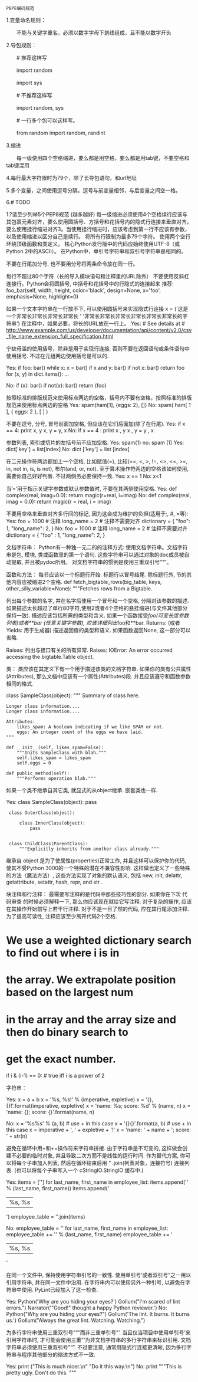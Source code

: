 


	P8PE编码规范


1.变量命名规则：

　　不能与关键字重名，必须以数字字母下划线组成，且不能以数字开头

2.导包规则：

　　# 推荐这样写

　　import random

　　import sys

　　# 不推荐这样写

　　import random, sys

　　# 一行多个包可以这样写。

　　from random import random, randint

3.缩进

　　每一级使用四个空格缩进，要么都是用空格，要么都是用tab键，不要空格和tab键混用

4.每行最大字符限时为79个，除了长导包语句，和url地址

5.多个变量，之间使用逗号分隔，逗号与前变量相邻，与后变量之间空一格。

6.# TODO


1.?请至少列举5个PEP8规范 (越多越好)
每一级缩进必须使用4个空格续行应该与其包裹元素对齐，要么使用圆括号、方括号和花括号内的隐式行连接来垂直对齐，要么使用挂行缩进对齐3。当使用挂行缩进时，应该考虑到第一行不应该有参数，以及使用缩进以区分自己是续行。
将所有行限制为最多79个字符。
使用两个空行环绕顶级函数和类定义。
核心Python发行版中的代码应始终使用UTF-8（或Python 2中的ASCII）。
在Python中，单引号字符串和双引号字符串是相同的。


不要在行尾加分号, 也不要用分号将两条命令放在同一行。

每行不超过80个字符（长的导入模块语句和注释里的URL除外）
不要使用反斜杠连接行。Python会将圆括号, 中括号和花括号中的行隐式的连接起来 
 推荐: foo_bar(self, width, height, color='black', design=None, x='foo',
       emphasis=None, highlight=0)

如果一个文本字符串在一行放不下, 可以使用圆括号来实现隐式行连接
x = ('这是一个非常长非常长非常长非常长 '
     '非常长非常长非常长非常长非常长非常长的字符串')
在注释中，如果必要，将长的URL放在一行上。
Yes:  # See details at
      # http://www.example.com/us/developer/documentation/api/content/v2.0/csv_file_name_extension_full_specification.html

宁缺毋滥的使用括号，除非是用于实现行连接, 否则不要在返回语句或条件语句中使用括号. 不过在元组两边使用括号是可以的.

Yes: if foo:
         bar()
     while x:
         x = bar()
     if x and y:
         bar()
     if not x:
         bar()
     return foo
     for (x, y) in dict.items(): ...

No:  if (x):
         bar()
     if not(x):
         bar()
     return (foo)

按照标准的排版规范来使用标点两边的空格，括号内不要有空格，按照标准的排版规范来使用标点两边的空格
Yes: spam(ham[1], {eggs: 2}, [])
No:  spam( ham[ 1 ], { eggs: 2 }, [ ] )

不要在逗号, 分号, 冒号前面加空格, 但应该在它们后面加(除了在行尾).
Yes: if x == 4:
         print x, y
     x, y = y, x
No:  if x == 4 :
         print x , y
     x , y = y , x

参数列表, 索引或切片的左括号前不应加空格.
Yes: spam(1)
no: spam (1)
Yes: dict['key'] = list[index]
No:  dict ['key'] = list [index]

在二元操作符两边都加上一个空格, 比如赋值(=), 比较(==, <, >, !=, <>, <=, >=, in, not in, is, is not), 布尔(and, or, not). 至于算术操作符两边的空格该如何使用, 需要你自己好好判断. 不过两侧务必要保持一致.
Yes: x == 1
No:  x<1

当’=’用于指示关键字参数或默认参数值时, 不要在其两侧使用空格.
Yes: def complex(real, imag=0.0): return magic(r=real, i=imag)
No:  def complex(real, imag = 0.0): return magic(r = real, i = imag)

不要用空格来垂直对齐多行间的标记, 因为这会成为维护的负担(适用于:, #, =等):
Yes: foo = 1000  # 注释
     long_name = 2  # 注释不需要对齐
     dictionary = {
         "foo": 1,
         "long_name": 2,
         }
No: foo       = 1000  # 注释
     long_name = 2     # 注释不需要对齐
     dictionary = {
         "foo"      : 1,
         "long_name": 2,
         }

文档字符串：
Python有一种独一无二的的注释方式: 使用文档字符串。文档字符串是包, 模块, 类或函数里的第一个语句. 这些字符串可以通过对象的doc成员被自动提取, 并且被pydoc所用。
对文档字符串的惯例是使用三重双引号”“”。


函数和方法：
每节应该以一个标题行开始. 标题行以冒号结尾. 除标题行外, 节的其他内容应被缩进2个空格.
def fetch_bigtable_rows(big_table, keys, other_silly_variable=None):
    """Fetches rows from a Bigtable.

列出每个参数的名字, 并在名字后使用一个冒号和一个空格, 分隔对该参数的描述.如果描述太长超过了单行80字符,使用2或者4个空格的悬挂缩进(与文件其他部分保持一致). 描述应该包括所需的类型和含义. 如果一个函数接受*foo(可变长度参数列表)或者**bar (任意关键字参数), 应该详细列出*foo和**bar.
Returns: (或者 Yields: 用于生成器)
描述返回值的类型和语义. 如果函数返回None, 这一部分可以省略.


Raises:
列出与接口有关的所有异常.
Raises:
    IOError: An error occurred accessing the bigtable.Table object.


类：
类应该在其定义下有一个用于描述该类的文档字符串. 如果你的类有公共属性(Attributes), 那么文档中应该有一个属性(Attributes)段. 并且应该遵守和函数参数相同的格式.

class SampleClass(object):
    """
    Summary of class here.

    Longer class information....
    Longer class information....
    
    Attributes:
        likes_spam: A boolean indicating if we like SPAM or not.
        eggs: An integer count of the eggs we have laid.
    """
    
    def __init__(self, likes_spam=False):
        """Inits SampleClass with blah."""
        self.likes_spam = likes_spam
        self.eggs = 0
    
    def public_method(self):
        """Performs operation blah."""

如果一个类不继承自其它类, 就显式的从object继承. 嵌套类也一样.

Yes: class SampleClass(object):
         pass


     class OuterClass(object):
    
         class InnerClass(object):
             pass


     class ChildClass(ParentClass):
         """Explicitly inherits from another class already."""

继承自 object 是为了使属性(properties)正常工作, 并且这样可以保护你的代码, 使其不受Python 3000的一个特殊的潜在不兼容性影响. 这样做也定义了一些特殊的方法（魔法方法）, 这些方法实现了对象的默认语义, 包括 new, init, delattr, getattribute, setattr, hash, repr, and str .



块注释和行注释：
最需要写注释的是代码中那些技巧性的部分. 如果你在下次 代码审查 的时候必须解释一下, 那么你应该现在就给它写注释. 对于复杂的操作, 应该在其操作开始前写上若干行注释. 对于不是一目了然的代码, 应在其行尾添加注释.为了提高可读性, 注释应该至少离开代码2个空格.
# We use a weighted dictionary search to find out where i is in
# the array.  We extrapolate position based on the largest num
# in the array and the array size and then do binary search to
# get the exact number.

if i & (i-1) == 0:        # true iff i is a power of 2

字符串：

Yes: x = a + b
     x = '%s, %s!' % (imperative, expletive)
     x = '{}, {}!'.format(imperative, expletive)
     x = 'name: %s; score: %d' % (name, n)
     x = 'name: {}; score: {}'.format(name, n)

No: x = '%s%s' % (a, b)  # use + in this case
    x = '{}{}'.format(a, b)  # use + in this case
    x = imperative + ', ' + expletive + '!'
    x = 'name: ' + name + '; score: ' + str(n)


避免在循环中用+和+=操作符来字符串拼接. 由于字符串是不可变的, 这样做会创建不必要的临时对象, 并且导致二次方而不是线性的运行时间. 作为替代方案, 你可以将每个子串加入列表, 然后在循环结束后用 ” .join(列表对象，连接符号) 连接列表. (也可以将每个子串写入一个 cStringIO.StringIO 缓存中.)

Yes: items = ['<table>']
     for last_name, first_name in employee_list:
         items.append('<tr><td>%s, %s</td></tr>' % (last_name, first_name))
     items.append('</table>')
     employee_table = ''.join(items)

No: employee_table = '<table>'
    for last_name, first_name in employee_list:
        employee_table += '<tr><td>%s, %s</td></tr>' % (last_name, first_name)
    employee_table += '</table>'

在同一个文件中, 保持使用字符串引号的一致性. 使用单引号’或者双引号”之一用以引用字符串, 并在同一文件中沿用. 在字符串内可以使用另外一种引号, 以避免在字符串中使用. PyLint已经加入了这一检查.

Yes:
     Python('Why are you hiding your eyes?')
     Gollum("I'm scared of lint errors.")
     Narrator('"Good!" thought a happy Python reviewer.')
No:
     Python("Why are you hiding your eyes?")
     Gollum('The lint. It burns. It burns us.')
     Gollum("Always the great lint. Watching. Watching.")


为多行字符串使用三重双引号”“”而非三重单引号”’. 当且仅当项目中使用单引号’来引用字符串时, 才可能会使用三重”’为非文档字符串的多行字符串来标识引用. 文档字符串必须使用三重双引号”“”. 不过要注意, 通常用隐式行连接更清晰, 因为多行字符串与程序其他部分的缩进方式不一致.

Yes:
    print ("This is much nicer.\n"
           "Do it this way.\n")
No:
      print """This is pretty ugly.
  Don't do this.
  """


























